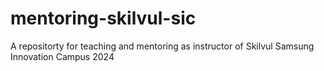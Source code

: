 # mentoring-skilvul-sic
A repositorty for teaching and mentoring as instructor of Skilvul Samsung Innovation Campus 2024
